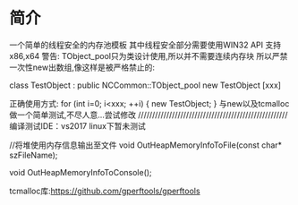 # 简介
一个简单的线程安全的内存池模板
其中线程安全部分需要使用WIN32 API
支持x86,x64
警告: TObject_pool只为类设计使用,所以并不需要连续内存块
所以严禁一次性new出数组,像这样是被严格禁止的:

class TestObject : public NCCommon::TObject_pool<TestObject>
new TestObject [xxx]

正确使用方式:
for (int i=0; i<xxx; ++i)
{
	new TestObject;
}
与new以及tcmalloc做一个简单测试,不尽人意...尝试修改
/////////////////////////////////////////////////////
编译测试IDE：vs2017
linux下暂未测试

//将堆使用内存信息输出至文件
void OutHeapMemoryInfoToFile(const char* szFileName);

void OutHeapMemoryInfoToConsole();

tcmalloc库:https://github.com/gperftools/gperftools
